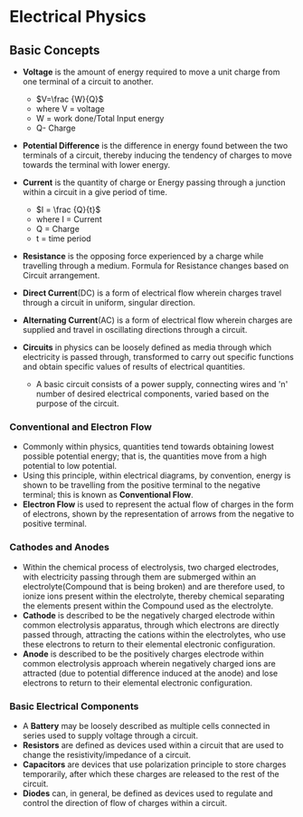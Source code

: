 ﻿# Electrical Physics
## Basic Concepts
- **Voltage** is the amount of energy required to move a unit charge from one terminal of a circuit to another.
  - $V=\frac {W}{Q}$
  - where V = voltage
  - W = work done/Total Input energy
  - Q- Charge

- **Potential Difference** is the difference in energy found between the two terminals of a circuit, thereby inducing the tendency of charges to move towards the terminal with lower energy.

- **Current** is the quantity of charge or Energy passing through a junction within a circuit in a give period of time.
  - $I = \frac {Q}{t}$
  - where I = Current
  - Q = Charge
  - t = time period

 - **Resistance** is the opposing force experienced by a charge while travelling through a medium. Formula for Resistance changes based on Circuit arrangement.
 - **Direct Current**(DC) is a form of electrical flow wherein charges travel through a circuit in uniform, singular direction.
 - **Alternating Current**(AC) is a form of electrical flow wherein charges are supplied and travel in oscillating directions through a circuit.
 - **Circuits** in physics can be loosely defined as media through which electricity is passed through, transformed to carry out specific functions and obtain specific values of results of electrical quantities.
   -  A basic circuit consists of a power supply, connecting wires and 'n' number of desired electrical components, varied based on the purpose of the circuit.
 ### Conventional and Electron Flow
 - Commonly within physics, quantities tend towards obtaining lowest possible potential energy; that is, the quantities move from a high potential to low potential.
 - Using this principle, within electrical diagrams, by convention, energy is shown to be travelling from the positive terminal to the negative terminal; this is known as **Conventional Flow**.
 - **Electron Flow** is used to represent the actual flow of charges in the form of electrons, shown by the representation of arrows from the negative to positive terminal.
### Cathodes and Anodes
- Within the chemical process of electrolysis, two charged electrodes, with electricity passing through them are submerged within an electrolyte(Compound that is being broken) and are therefore used, to ionize ions present within the electrolyte, thereby chemical separating the elements present within the Compound used as the electrolyte.
- **Cathode** is described to be the negatively charged electrode within common electrolysis apparatus, through which electrons are directly passed through, attracting the cations within the electrolytes, who use these electrons to return to their elemental electronic configuration.
- **Anode** is described to be the positively charges electrode within common electrolysis approach wherein negatively charged ions are attracted (due to potential difference induced at the anode) and lose electrons to return to their elemental electronic configuration.
 ### Basic Electrical Components
 - A **Battery** may be loosely described as multiple cells connected in series used to supply voltage through a circuit.
 - **Resistors** are defined as devices used within a circuit that are used to change the resistivity/impedance of a circuit.
 - **Capacitors** are devices that use polarization principle to store charges temporarily, after which these charges are released to the rest of the circuit. 
 - **Diodes** can, in general, be defined as devices used to regulate and control the direction of flow of charges within a circuit.

